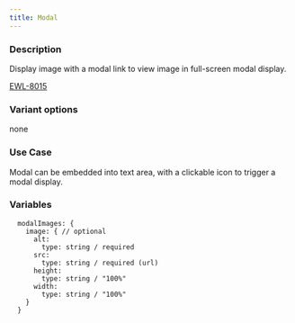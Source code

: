 ```yaml
---
title: Modal
---
```


### Description
Display image with a modal link to view image in full-screen modal display.

[EWL-8015](https://issues.ama-assn.org/browse/EWL-8015)

### Variant options
none

### Use Case
Modal can be embedded into text area, with a clickable icon to trigger a modal
display.

### Variables
~~~~
  modalImages: {
    image: { // optional 
      alt: 
        type: string / required
      src: 
        type: string / required (url)
      height: 
        type: string / "100%"
      width: 
        type: string / "100%"
    }
  }
~~~~
